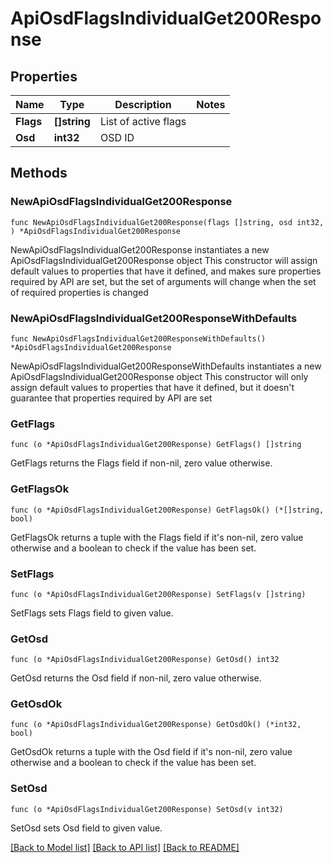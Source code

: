 # ApiOsdFlagsIndividualGet200Response

## Properties

Name | Type | Description | Notes
------------ | ------------- | ------------- | -------------
**Flags** | **[]string** | List of active flags | 
**Osd** | **int32** | OSD ID | 

## Methods

### NewApiOsdFlagsIndividualGet200Response

`func NewApiOsdFlagsIndividualGet200Response(flags []string, osd int32, ) *ApiOsdFlagsIndividualGet200Response`

NewApiOsdFlagsIndividualGet200Response instantiates a new ApiOsdFlagsIndividualGet200Response object
This constructor will assign default values to properties that have it defined,
and makes sure properties required by API are set, but the set of arguments
will change when the set of required properties is changed

### NewApiOsdFlagsIndividualGet200ResponseWithDefaults

`func NewApiOsdFlagsIndividualGet200ResponseWithDefaults() *ApiOsdFlagsIndividualGet200Response`

NewApiOsdFlagsIndividualGet200ResponseWithDefaults instantiates a new ApiOsdFlagsIndividualGet200Response object
This constructor will only assign default values to properties that have it defined,
but it doesn't guarantee that properties required by API are set

### GetFlags

`func (o *ApiOsdFlagsIndividualGet200Response) GetFlags() []string`

GetFlags returns the Flags field if non-nil, zero value otherwise.

### GetFlagsOk

`func (o *ApiOsdFlagsIndividualGet200Response) GetFlagsOk() (*[]string, bool)`

GetFlagsOk returns a tuple with the Flags field if it's non-nil, zero value otherwise
and a boolean to check if the value has been set.

### SetFlags

`func (o *ApiOsdFlagsIndividualGet200Response) SetFlags(v []string)`

SetFlags sets Flags field to given value.


### GetOsd

`func (o *ApiOsdFlagsIndividualGet200Response) GetOsd() int32`

GetOsd returns the Osd field if non-nil, zero value otherwise.

### GetOsdOk

`func (o *ApiOsdFlagsIndividualGet200Response) GetOsdOk() (*int32, bool)`

GetOsdOk returns a tuple with the Osd field if it's non-nil, zero value otherwise
and a boolean to check if the value has been set.

### SetOsd

`func (o *ApiOsdFlagsIndividualGet200Response) SetOsd(v int32)`

SetOsd sets Osd field to given value.



[[Back to Model list]](../README.md#documentation-for-models) [[Back to API list]](../README.md#documentation-for-api-endpoints) [[Back to README]](../README.md)


